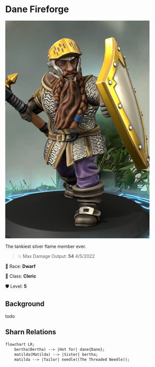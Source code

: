 # Dane Fireforge

<img class="float-left h-96 mr-8 mb-8 rounded"   src="https://raw.githubusercontent.com/DiscoverTec/anExperiment/main/eberron-by-night/images/characters/dane.png"/>

The tankiest silver flame member ever.

> :collision: Max Damage Output: **54** <span class="float-right">4/5/2022</span>

:boy: Race: **Dwarf**

:scroll: Class: **Cleric**

:shield: Level: **5**

## Background

todo

## Sharn Relations

```mermaid
flowchart LR;
    bertha(Bertha) --> |Hot for| dane{Dane};
    matilda(Matilda) --> |Sister| bertha;
    matilda --> |Tailor| needle((The Threaded Needle));
```
